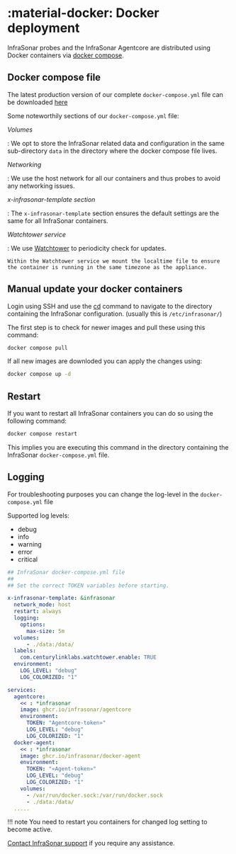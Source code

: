 # :material-docker: Docker deployment

InfraSonar probes and the InfraSonar Agentcore are distributed using Docker containers via [docker compose](https://docs.docker.com/compose/).

## Docker compose file

The latest production version of our complete `docker-compose.yml` file can be downloaded [here](./docker-compose.yml)

Some noteworthily sections of our `docker-compose.yml` file:

*Volumes*

:   We opt to store the InfraSonar related data and configuration in the same sub-directory `data` in the directory where the docker compose file lives.

*Networking*

:   We use the host network for all our containers and thus probes to avoid any networking issues.

*x-infrasonar-template section*

:   The `x-infrasonar-template` section ensures the default settings are the same for all InfraSonar containers.

*Watchtower service*

:   We use [Watchtower](https://containrrr.dev/watchtower/) to periodicity check for updates.

    Within the Watchtower service we mount the localtime file to ensure the container is running in the same timezone as the appliance.


## Manual update your docker containers

Login using SSH and use the [cd](https://en.wikipedia.org/wiki/Cd_(command)) command to navigate to the directory containing the InfraSonar configuration. (usually this is `/etc/infrasonar/`)

The first step is to check for newer images and pull these using this command:

```bash
docker compose pull
```

If all new images are downloded you can apply the changes using:
```bash
docker compose up -d
```

## Restart

If you want to restart all InfraSonar containers you can do so using the following command:

```bash
docker compose restart
```

This implies you are executing this command in the directory containing the InfraSonar `docker-compose.yml` file.

## Logging

For troubleshooting purposes you can change the log-level in the `docker-compose.yml` file

Supported log levels:

* debug
* info
* warning
* error
* critical


```yaml title="docker-compose.yml" hl_lines="16 17 25 26  32 33" linenums="1"
## InfraSonar docker-compose.yml file
##
## Set the correct TOKEN variables before starting.

x-infrasonar-template: &infrasonar
  network_mode: host
  restart: always
  logging:
    options:
      max-size: 5m
  volumes:
      - ./data:/data/
  labels:
    com.centurylinklabs.watchtower.enable: TRUE
  environment:
    LOG_LEVEL: "debug"
    LOG_COLORIZED: "1"

services:
  agentcore:
    << : *infrasonar
    image: ghcr.io/infrasonar/agentcore
    environment:
      TOKEN: "Agentcore-token»"
      LOG_LEVEL: "debug"
      LOG_COLORIZED: "1"
  docker-agent:
    << : *infrasonar
    image: ghcr.io/infrasonar/docker-agent
    environment:
      TOKEN: "«Agent-token»"
      LOG_LEVEL: "debug"
      LOG_COLORIZED: "1"
    volumes:
      - /var/run/docker.sock:/var/run/docker.sock
      - ./data:/data/
  .....
```

!!! note
    You need to restart you containers for changed log setting to become active.

[Contact InfraSonar support](../../../introduction/support.md) if you require any assistance.
